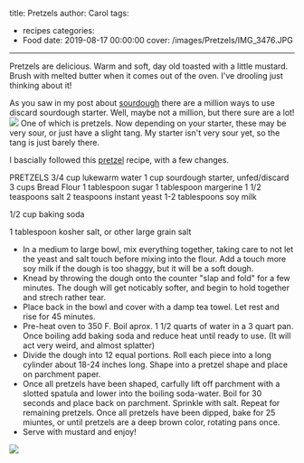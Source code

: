 title: Pretzels
author: Carol
tags:
  - recipes
categories:
  - Food
date: 2019-08-17 00:00:00
cover: /images/Pretzels/IMG_3476.JPG
---
Pretzels are delicious.  Warm and soft, day old toasted with a little mustard.  Brush with melted butter when it comes out of the oven.  I've drooling just thinking about it!  

As you saw in my post about [sourdough] there are a million ways to use discard sourdough starter.  Well, maybe not a million, but there sure are a lot!  
![](/images/Pretzels/IMG_3472.JPG)
One of which is pretzels.  Now depending on your starter, these may be very sour, or just have a slight tang.  My starter isn't very sour yet, so the tang is just barely there.  

I bascially followed this [pretzel] recipe, with a few changes.  

PRETZELS
3/4 cup lukewarm water
1 cup sourdough starter, unfed/discard
3 cups Bread Flour
1 tablespoon sugar
1 tablespoon margerine
1 1/2 teaspoons salt
2 teaspoons instant yeast
1-2 tablespoons soy milk

1/2 cup baking soda

1 tablespoon kosher salt, or other large grain salt

- In a medium to large bowl, mix everything together, taking care to not let the yeast and salt touch before mixing into the flour.  Add a touch more soy milk if the dough is too shaggy, but it will be a soft dough.  
- Knead by throwing the dough onto the counter "slap and fold" for a few minutes.  The dough will get noticably softer, and begin to hold together and strech rather tear.  
- Place back in the bowl and cover with a damp tea towel.  Let rest and rise for 45 minutes.  
- Pre-heat oven to 350 F.  Boil aprox. 1 1/2 quarts of water in a 3 quart pan.  Once boiling add baking soda and reduce heat until ready to use.  (It will act very weird, and almost splatter)
- Divide the dough into 12 equal portions.  Roll each piece into a long cylinder about 18-24 inches long.  Shape into a pretzel shape and place on parchment paper.  
- Once all pretzels have been shaped, carfully lift off parchment with a slotted spatula and lower into the boiling soda-water.  Boil for 30 seconds and place back on parchment.  Sprinkle with salt.  Repeat for remaining pretzels.  Once all pretzels have been dipped, bake for 25 miuntes, or until pretzels are a deep brown color, rotating pans once.  
- Serve with mustard and enjoy!  

![](/images/Pretzels/IMG_3480.JPG)

[sourdough]: http://carolmadethis.com/2018/07/10/Sourdough/
[pretzel]: https://www.kingarthurflour.com/recipes/sourdough-pretzels-recipe
